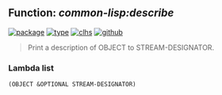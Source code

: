## Function: ***common-lisp:describe***
[![package](https://img.shields.io/badge/Package-COMMON--LISP-5f9ea0.svg?style=social&colorA=999999)](../) [![type](https://img.shields.io/badge/Type-Function-5f9ea0.svg?style=social&colorA=999999)](../#function) [![clhs](https://img.shields.io/badge/CLHS-DESCRIBE-5f9ea0.svg?style=social&colorA=999999)](http://www.lispworks.com/documentation/HyperSpec/Body/f_descri.htm) [![github](https://img.shields.io/badge/GitHub-View_the_source-5f9ea0.svg?style=social&colorA=999999&logo=github)](https://github.com/sbcl/sbcl/blob/master/src/code/describe.lisp/) 

> Print a description of OBJECT to STREAM-DESIGNATOR.

### Lambda list
```
(OBJECT &OPTIONAL STREAM-DESIGNATOR)
```
